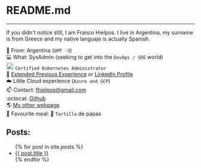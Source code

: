 # README.md
***
If you didn't notice still, I am Franco Hielpos. I live in Argentina, my surname is from Greece and my native languaje is actually Spanish.

:round_pushpin:  From: Argentina (`GMT -3`) <br>
:computer: What: SysAdmin (seeking to get into the `DevOps / SRE` world)<br>
<img src="https://raw.githubusercontent.com/buildkite/emojis/master/img-buildkite-64/kubernetes.png" width="20" height="20" alt="kubernetes"/> `Certified Kubernetes Administrator`<br>
:wrench: [Extended Previous Experience](https://github.com/fhielpos/fhielpos/blob/master/EXPERIENCE.md) or [LinkedIn Profile](https://linkedin.com/in/hielposfranco)<br>
:cloud: Little Cloud experience (`Azure and GCP`)<br>
:mailbox: Contact: [fhielpos@gmail.com](mailto:fhielpos@gmail.com)<br>
:octocat: [Github](https://github.com/fhielpos)<br>
:earth_americas: [My other webpage](https://culpeo.blog)<br>
:pizza: Favourite meal: :potato: `Tortilla` de papas <br>

## Posts:
<ul>
  {% for post in site.posts %}
    <li>
      <a href="{{ post.url }}">{{ post.title }}</a>
    </li>
  {% endfor %}
</ul>
